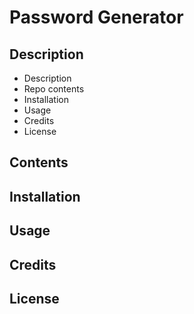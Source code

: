 # Password Generator

## Description
 * Description
 * Repo contents
 * Installation
 * Usage
 * Credits
 * License


## Contents


## Installation


## Usage


## Credits

## License
